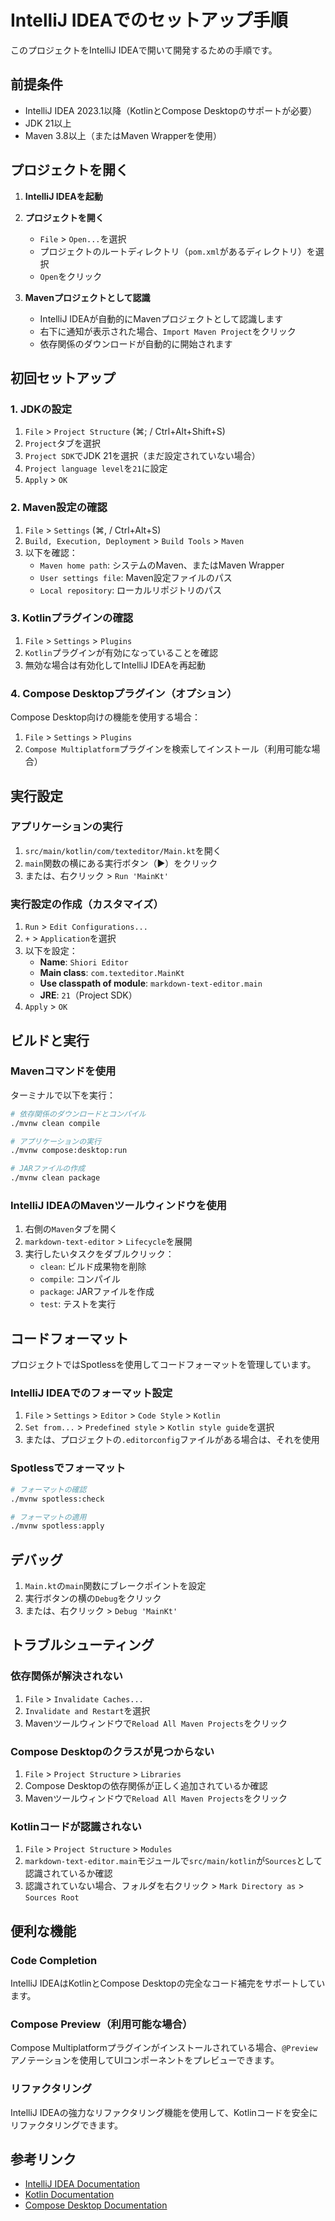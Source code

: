 # IntelliJ IDEAでのセットアップ手順

このプロジェクトをIntelliJ IDEAで開いて開発するための手順です。

## 前提条件

- IntelliJ IDEA 2023.1以降（KotlinとCompose Desktopのサポートが必要）
- JDK 21以上
- Maven 3.8以上（またはMaven Wrapperを使用）

## プロジェクトを開く

1. **IntelliJ IDEAを起動**

2. **プロジェクトを開く**
   - `File` > `Open...`を選択
   - プロジェクトのルートディレクトリ（`pom.xml`があるディレクトリ）を選択
   - `Open`をクリック

3. **Mavenプロジェクトとして認識**
   - IntelliJ IDEAが自動的にMavenプロジェクトとして認識します
   - 右下に通知が表示された場合、`Import Maven Project`をクリック
   - 依存関係のダウンロードが自動的に開始されます

## 初回セットアップ

### 1. JDKの設定

1. `File` > `Project Structure` (⌘; / Ctrl+Alt+Shift+S)
2. `Project`タブを選択
3. `Project SDK`でJDK 21を選択（まだ設定されていない場合）
4. `Project language level`を`21`に設定
5. `Apply` > `OK`

### 2. Maven設定の確認

1. `File` > `Settings` (⌘, / Ctrl+Alt+S)
2. `Build, Execution, Deployment` > `Build Tools` > `Maven`
3. 以下を確認：
   - `Maven home path`: システムのMaven、またはMaven Wrapper
   - `User settings file`: Maven設定ファイルのパス
   - `Local repository`: ローカルリポジトリのパス

### 3. Kotlinプラグインの確認

1. `File` > `Settings` > `Plugins`
2. `Kotlin`プラグインが有効になっていることを確認
3. 無効な場合は有効化してIntelliJ IDEAを再起動

### 4. Compose Desktopプラグイン（オプション）

Compose Desktop向けの機能を使用する場合：
1. `File` > `Settings` > `Plugins`
2. `Compose Multiplatform`プラグインを検索してインストール（利用可能な場合）

## 実行設定

### アプリケーションの実行

1. `src/main/kotlin/com/texteditor/Main.kt`を開く
2. `main`関数の横にある実行ボタン（▶）をクリック
3. または、右クリック > `Run 'MainKt'`

### 実行設定の作成（カスタマイズ）

1. `Run` > `Edit Configurations...`
2. `+` > `Application`を選択
3. 以下を設定：
   - **Name**: `Shiori Editor`
   - **Main class**: `com.texteditor.MainKt`
   - **Use classpath of module**: `markdown-text-editor.main`
   - **JRE**: `21`（Project SDK）
4. `Apply` > `OK`

## ビルドと実行

### Mavenコマンドを使用

ターミナルで以下を実行：

```bash
# 依存関係のダウンロードとコンパイル
./mvnw clean compile

# アプリケーションの実行
./mvnw compose:desktop:run

# JARファイルの作成
./mvnw clean package
```

### IntelliJ IDEAのMavenツールウィンドウを使用

1. 右側の`Maven`タブを開く
2. `markdown-text-editor` > `Lifecycle`を展開
3. 実行したいタスクをダブルクリック：
   - `clean`: ビルド成果物を削除
   - `compile`: コンパイル
   - `package`: JARファイルを作成
   - `test`: テストを実行

## コードフォーマット

プロジェクトではSpotlessを使用してコードフォーマットを管理しています。

### IntelliJ IDEAでのフォーマット設定

1. `File` > `Settings` > `Editor` > `Code Style` > `Kotlin`
2. `Set from...` > `Predefined style` > `Kotlin style guide`を選択
3. または、プロジェクトの`.editorconfig`ファイルがある場合は、それを使用

### Spotlessでフォーマット

```bash
# フォーマットの確認
./mvnw spotless:check

# フォーマットの適用
./mvnw spotless:apply
```

## デバッグ

1. `Main.kt`の`main`関数にブレークポイントを設定
2. 実行ボタンの横の`Debug`をクリック
3. または、右クリック > `Debug 'MainKt'`

## トラブルシューティング

### 依存関係が解決されない

1. `File` > `Invalidate Caches...`
2. `Invalidate and Restart`を選択
3. Mavenツールウィンドウで`Reload All Maven Projects`をクリック

### Compose Desktopのクラスが見つからない

1. `File` > `Project Structure` > `Libraries`
2. Compose Desktopの依存関係が正しく追加されているか確認
3. Mavenツールウィンドウで`Reload All Maven Projects`をクリック

### Kotlinコードが認識されない

1. `File` > `Project Structure` > `Modules`
2. `markdown-text-editor.main`モジュールで`src/main/kotlin`が`Sources`として認識されているか確認
3. 認識されていない場合、フォルダを右クリック > `Mark Directory as` > `Sources Root`

## 便利な機能

### Code Completion

IntelliJ IDEAはKotlinとCompose Desktopの完全なコード補完をサポートしています。

### Compose Preview（利用可能な場合）

Compose Multiplatformプラグインがインストールされている場合、`@Preview`アノテーションを使用してUIコンポーネントをプレビューできます。

### リファクタリング

IntelliJ IDEAの強力なリファクタリング機能を使用して、Kotlinコードを安全にリファクタリングできます。

## 参考リンク

- [IntelliJ IDEA Documentation](https://www.jetbrains.com/help/idea/)
- [Kotlin Documentation](https://kotlinlang.org/docs/home.html)
- [Compose Desktop Documentation](https://www.jetbrains.com/lp/compose-multiplatform/)